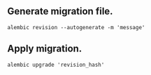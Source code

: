 ## Generate migration file.
`alembic revision --autogenerate -m 'message'`

## Apply migration.
`alembic upgrade 'revision_hash'`